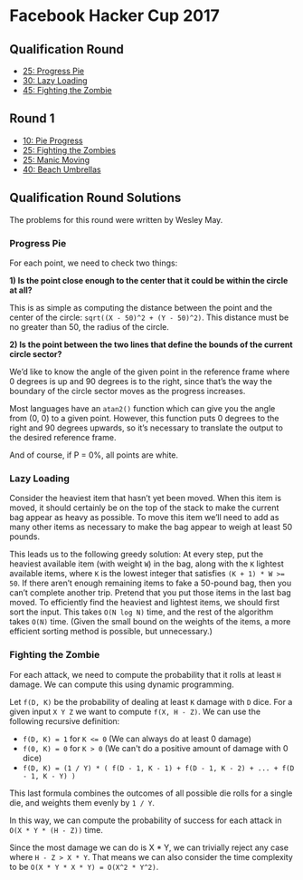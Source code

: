 # Facebook Hacker Cup 2017

## Qualification Round

* [25: Progress Pie](https://www.facebook.com/hackercup/problem/1254819954559001/)
* [30: Lazy Loading](https://www.facebook.com/hackercup/problem/169401886867367/) 
* [45: Fighting the Zombie](https://www.facebook.com/hackercup/problem/326053454264498/)

## Round 1

* [10: Pie Progress](https://www.facebook.com/hackercup/problem/1800890323482794/)
* [25: Fighting the Zombies](https://www.facebook.com/hackercup/problem/235709883547573/)
* [25: Manic Moving](https://www.facebook.com/hackercup/problem/300438463685411/)
* [40: Beach Umbrellas](https://www.facebook.com/hackercup/problem/1760870734198100/)

## Qualification Round Solutions

The problems for this round were written by Wesley May.

### Progress Pie

For each point, we need to check two things:

**1) Is the point close enough to the center that it could be within the circle at all?**


This is as simple as computing the distance between the point and the center of the circle: `sqrt((X - 50)^2 + (Y - 50)^2)`. This distance must be no greater than 50, the radius of the circle.

**2) Is the point between the two lines that define the bounds of the current circle sector?**

We’d like to know the angle of the given point in the reference frame where 0 degrees is up and 90 degrees is to the right, since that’s the way the boundary of the circle sector moves as the progress increases.

Most languages have an `atan2()` function which can give you the angle from (0, 0) to a given point. However, this function puts 0 degrees to the right and 90 degrees upwards, so it’s necessary to translate the output to the desired reference frame.

And of course, if P = 0%, all points are white.

### Lazy Loading

Consider the heaviest item that hasn’t yet been moved. When this item is moved, it should certainly be on the top of the stack to make the current bag appear as heavy as possible. To move this item we’ll need to add as many other items as necessary to make the bag appear to weigh at least 50 pounds.

This leads us to the following greedy solution: At every step, put the heaviest available item (with weight `W`) in the bag, along with the `K` lightest available items, where `K` is the lowest integer that satisfies `(K + 1) * W >= 50`. If there aren’t enough remaining items to fake a 50-pound bag, then you can’t complete another trip. Pretend that you put those items in the last bag moved.
To efficiently find the heaviest and lightest items, we should first sort the input. This takes `O(N log N)` time, and the rest of the algorithm takes `O(N)` time. (Given the small bound on the weights of the items, a more efficient sorting method is possible, but unnecessary.)

### Fighting the Zombie

For each attack, we need to compute the probability that it rolls at least `H` damage. We can compute this using dynamic programming.

Let `f(D, K)` be the probability of dealing at least `K` damage with `D` dice. For a given input `X Y Z` we want to compute `f(X, H - Z)`. We can use the following recursive definition:

* `f(D, K) = 1` for `K <= 0` (We can always do at least 0 damage)
* `f(0, K) = 0` for `K > 0` (We can't do a positive amount of damage with 0 dice)
* `f(D, K) = (1 / Y) * ( f(D - 1, K - 1) + f(D - 1, K - 2) + ... + f(D - 1, K - Y) )`

This last formula combines the outcomes of all possible die rolls for a single die, and weights them evenly by `1 / Y`.

In this way, we can compute the probability of success for each attack in `O(X * Y * (H - Z))` time.

Since the most damage we can do is X * Y, we can trivially reject any case where `H - Z > X * Y`. That means we can also consider the time complexity to be `O(X * Y * X * Y) = O(X^2 * Y^2)`.
